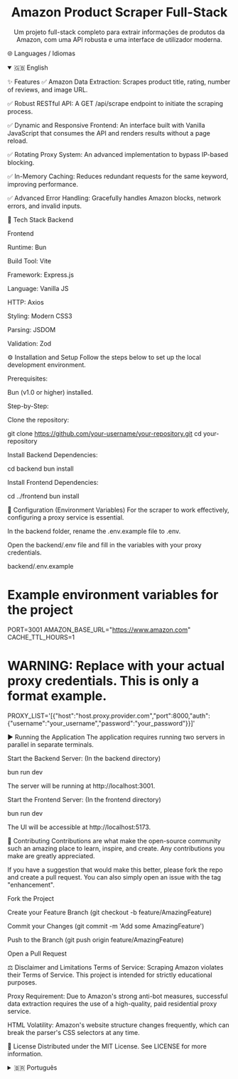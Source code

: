 <div align="center">

<h1>Amazon Product Scraper Full-Stack</h1>
Um projeto full-stack completo para extrair informações de produtos da Amazon, com uma API robusta e uma interface de utilizador moderna.

</div>

<div align="center">

</div>

🌐 Languages / Idiomas
<details open>
<summary>🇬🇧 English</summary>

✨ Features
✅ Amazon Data Extraction: Scrapes product title, rating, number of reviews, and image URL.

✅ Robust RESTful API: A GET /api/scrape endpoint to initiate the scraping process.

✅ Dynamic and Responsive Frontend: An interface built with Vanilla JavaScript that consumes the API and renders results without a page reload.

✅ Rotating Proxy System: An advanced implementation to bypass IP-based blocking.

✅ In-Memory Caching: Reduces redundant requests for the same keyword, improving performance.

✅ Advanced Error Handling: Gracefully handles Amazon blocks, network errors, and invalid inputs.

🚀 Tech Stack
Backend

Frontend

Runtime: Bun

Build Tool: Vite

Framework: Express.js

Language: Vanilla JS

HTTP: Axios

Styling: Modern CSS3

Parsing: JSDOM



Validation: Zod



⚙️ Installation and Setup
Follow the steps below to set up the local development environment.

Prerequisites:

Bun (v1.0 or higher) installed.

Step-by-Step:

Clone the repository:

git clone https://github.com/your-username/your-repository.git
cd your-repository

Install Backend Dependencies:

cd backend
bun install

Install Frontend Dependencies:

cd ../frontend
bun install

🔑 Configuration (Environment Variables)
For the scraper to work effectively, configuring a proxy service is essential.

In the backend folder, rename the .env.example file to .env.

Open the backend/.env file and fill in the variables with your proxy credentials.

backend/.env.example

# Example environment variables for the project
PORT=3001
AMAZON_BASE_URL="https://www.amazon.com"
CACHE_TTL_HOURS=1

# WARNING: Replace with your actual proxy credentials. This is only a format example.
PROXY_LIST='[{"host":"host.proxy.provider.com","port":8000,"auth":{"username":"your_username","password":"your_password"}}]'

▶️ Running the Application
The application requires running two servers in parallel in separate terminals.

Start the Backend Server:
(In the backend directory)

bun run dev

The server will be running at http://localhost:3001.

Start the Frontend Server:
(In the frontend directory)

bun run dev

The UI will be accessible at http://localhost:5173.

🤝 Contributing
Contributions are what make the open-source community such an amazing place to learn, inspire, and create. Any contributions you make are greatly appreciated.

If you have a suggestion that would make this better, please fork the repo and create a pull request. You can also simply open an issue with the tag "enhancement".

Fork the Project

Create your Feature Branch (git checkout -b feature/AmazingFeature)

Commit your Changes (git commit -m 'Add some AmazingFeature')

Push to the Branch (git push origin feature/AmazingFeature)

Open a Pull Request

⚖️ Disclaimer and Limitations
Terms of Service: Scraping Amazon violates their Terms of Service. This project is intended for strictly educational purposes.

Proxy Requirement: Due to Amazon's strong anti-bot measures, successful data extraction requires the use of a high-quality, paid residential proxy service.

HTML Volatility: Amazon's website structure changes frequently, which can break the parser's CSS selectors at any time.

📄 License
Distributed under the MIT License. See LICENSE for more information.

</details>

<details>
<summary>🇧🇷 Português</summary>

✨ Funcionalidades
✅ Extração de Dados da Amazon: Extrai título, avaliação, número de reviews e URL da imagem dos produtos.

✅ API RESTful Robusta: Endpoint GET /api/scrape para iniciar a extração.

✅ Frontend Dinâmico e Reativo: Interface construída com Vanilla JavaScript que consome a API e renderiza os resultados.

✅ Sistema de Proxy Rotativo: Implementação avançada para contornar bloqueios de IP.

✅ Cache em Memória: Reduz requisições redundantes, melhorando o desempenho.

✅ Tratamento de Erros Avançado: Lida de forma elegante com bloqueios da Amazon, erros de rede e entradas inválidas.

🚀 Tecnologias Utilizadas
Backend

Frontend

Runtime: Bun

Build Tool: Vite

Framework: Express.js

Linguagem: Vanilla JS

HTTP: Axios

Estilo: CSS3 Moderno

Parsing: JSDOM



Validação: Zod



⚙️ Instalação e Setup
Siga os passos abaixo para configurar o ambiente de desenvolvimento local.

Pré-requisitos:

Bun (v1.0 ou superior) instalado.

Passo a Passo:

Clone o repositório:

git clone https://github.com/seu-usuario/seu-repositorio.git
cd seu-repositorio

Instale as dependências do Backend:

cd backend
bun install

Instale as dependências do Frontend:

cd ../frontend
bun install

🔑 Configuração (Variáveis de Ambiente)
Para que o scraper funcione eficazmente, é essencial configurar um serviço de proxy.

Na pasta backend, renomeie o arquivo .env.example para .env.

Abra o arquivo backend/.env e preencha as variáveis com as suas credenciais de proxy.

backend/.env.example

# Exemplo de variáveis de ambiente para o projeto
PORT=3001
AMAZON_BASE_URL="https://www.amazon.com"
CACHE_TTL_HOURS=1

# ATENÇÃO: Substitua pelos seus dados de proxy reais.
PROXY_LIST='[{"host":"host.proxy.provedor.com","port":8000,"auth":{"username":"seu_username","password":"sua_password"}}]'

▶️ Como Executar a Aplicação
A aplicação requer que dois servidores sejam executados em paralelo.

Inicie o servidor Backend:
(No diretório backend)

bun run dev

O servidor estará a rodar em http://localhost:3001.

Inicie o servidor Frontend:
(No diretório frontend)

bun run dev

A interface estará acessível em http://localhost:5173.

🤝 Contribuindo
Contribuições fazem da comunidade de código aberto um lugar incrível para aprender, inspirar e criar. Qualquer contribuição que você fizer será muito apreciada.

Se você tem uma sugestão para melhorar o projeto, por favor, faça um fork do repositório e crie um pull request. Você também pode simplesmente abrir uma issue com a tag "enhancement".

Faça um Fork do Projeto

Crie sua Feature Branch (git checkout -b feature/AmazingFeature)

Faça o Commit de suas alterações (git commit -m 'Add some AmazingFeature')

Faça o Push para a Branch (git push origin feature/AmazingFeature)

Abra um Pull Request

⚖️ Aviso Legal e Limitações
Termos de Serviço: Fazer web scraping da Amazon viola os seus Termos de Serviço. Este projeto foi desenvolvido para fins estritamente educacionais.

Necessidade de Proxies: A extração de dados bem-sucedida requer o uso de um serviço de proxy residencial pago e de alta qualidade.

Volatilidade do HTML: A estrutura do site da Amazon muda frequentemente, o que pode quebrar os seletores CSS do parser.

📄 Licença
Distribuído sob a Licença MIT. Veja LICENSE para mais informações.

</details>
